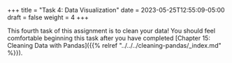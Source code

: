 +++
title = "Task 4: Data Visualization"
date = 2023-05-25T12:55:09-05:00
draft = false
weight = 4
+++

This fourth task of this assignment is to clean your data! You should feel comfortable beginning this task after you have completed [Chapter 15: Cleaning Data with Pandas]({{% relref "../../../cleaning-pandas/_index.md" %}}).